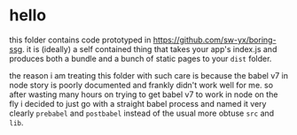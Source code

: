 # hello

this folder contains code prototyped in <https://github.com/sw-yx/boring-ssg>. it is (ideally) a self contained thing that takes your app's index.js and produces both a bundle and a bunch of static pages to your `dist` folder.

the reason i am treating this folder with such care is because the babel v7 in node story is poorly documented and frankly didn't work well for me. so after wasting many hours on trying to get babel v7 to work in node on the fly i decided to just go with a straight babel process and named it very clearly `prebabel` and `postbabel` instead of the usual more obtuse `src` and `lib`.

